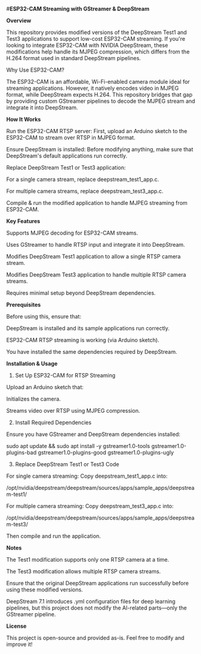 #**ESP32-CAM Streaming with GStreamer & DeepStream**

**Overview**

This repository provides modified versions of the DeepStream Test1 and Test3 applications to support low-cost ESP32-CAM streaming. If you're looking to integrate ESP32-CAM with NVIDIA DeepStream, these modifications help handle its MJPEG compression, which differs from the H.264 format used in standard DeepStream pipelines.

Why Use ESP32-CAM?

The ESP32-CAM is an affordable, Wi-Fi-enabled camera module ideal for streaming applications. However, it natively encodes video in MJPEG format, while DeepStream expects H.264. This repository bridges that gap by providing custom GStreamer pipelines to decode the MJPEG stream and integrate it into DeepStream.

**How It Works**

Run the ESP32-CAM RTSP server: First, upload an Arduino sketch to the ESP32-CAM to stream over RTSP in MJPEG format.

Ensure DeepStream is installed: Before modifying anything, make sure that DeepStream's default applications run correctly.

Replace DeepStream Test1 or Test3 application:

For a single camera stream, replace deepstream_test1_app.c.

For multiple camera streams, replace deepstream_test3_app.c.

Compile & run the modified application to handle MJPEG streaming from ESP32-CAM.

**Key Features**

Supports MJPEG decoding for ESP32-CAM streams.

Uses GStreamer to handle RTSP input and integrate it into DeepStream.

Modifies DeepStream Test1 application to allow a single RTSP camera stream.

Modifies DeepStream Test3 application to handle multiple RTSP camera streams.

Requires minimal setup beyond DeepStream dependencies.

**Prerequisites**

Before using this, ensure that:

DeepStream is installed and its sample applications run correctly.

ESP32-CAM RTSP streaming is working (via Arduino sketch).

You have installed the same dependencies required by DeepStream.

**Installation & Usage**

1. Set Up ESP32-CAM for RTSP Streaming

Upload an Arduino sketch that:

Initializes the camera.

Streams video over RTSP using MJPEG compression.

2. Install Required Dependencies

Ensure you have GStreamer and DeepStream dependencies installed:

sudo apt update && sudo apt install -y gstreamer1.0-tools gstreamer1.0-plugins-bad gstreamer1.0-plugins-good gstreamer1.0-plugins-ugly

3. Replace DeepStream Test1 or Test3 Code

For single camera streaming: Copy deepstream_test1_app.c into:

/opt/nvidia/deepstream/deepstream/sources/apps/sample_apps/deepstream-test1/

For multiple camera streaming: Copy deepstream_test3_app.c into:

/opt/nvidia/deepstream/deepstream/sources/apps/sample_apps/deepstream-test3/

Then compile and run the application.

**Notes**

The Test1 modification supports only one RTSP camera at a time.

The Test3 modification allows multiple RTSP camera streams.

Ensure that the original DeepStream applications run successfully before using these modified versions.

DeepStream 7.1 introduces .yml configuration files for deep learning pipelines, but this project does not modify the AI-related parts—only the GStreamer pipeline.

**License**

This project is open-source and provided as-is. Feel free to modify and improve it!

